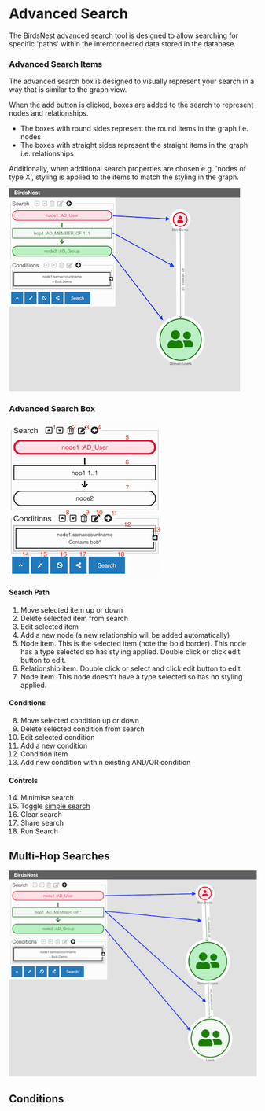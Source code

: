 # Advanced Search

The BirdsNest advanced search tool is designed to allow searching for specific 'paths' within the interconnected data stored in the database. 


### Advanced Search Items
The advanced search box is designed to visually represent your search in a way that is similar to the graph view. 

When the add button is clicked, boxes are added to the search to represent nodes and relationships. 

* The boxes with round sides represent the round items in the graph i.e. nodes
* The boxes with straight sides represent the straight items in the graph i.e. relationships

Additionally, when additional search properties are chosen e.g. 'nodes of type X', styling is applied to the items to match the styling in the graph.

![Single-Hop-Search](/documentation/image/console/search/single-hop-search.png)

### Advanced Search Box

![Adv-Search-Box](/documentation/image/console/search/adv-search.png)

#### Search Path

1. Move selected item up or down
2. Delete selected item from search
3. Edit selected item
4. Add a new node (a new relationship will be added automatically)
5. Node item. This is the selected item (note the bold border). This node has a type selected so has styling applied. Double click or click edit button to edit.
6. Relationship item. Double click or select and click edit button to edit.
7. Node item. This node doesn't have a type selected so has no styling applied.

#### Conditions

8. Move selected condition up or down
9. Delete selected condition from search
10. Edit selected condition
11. Add a new condition
12. Condition item
13. Add new condition within existing AND/OR condition

#### Controls

14. Minimise search
15. Toggle [simple search](/documentation/console/visualizer/simple-search/README.md)
16. Clear search
17. Share search
18. Run Search

## Multi-Hop Searches

![Multi-Hop-Search](/documentation/image/console/search/multi-hop-search.png)


## Conditions
